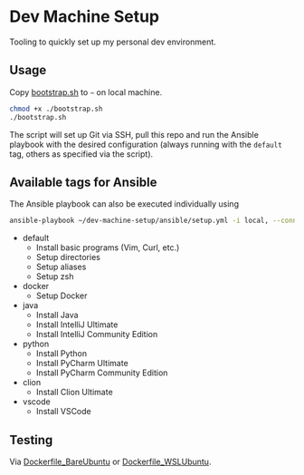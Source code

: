 # Dev Machine Setup
Tooling to quickly set up my personal dev environment. 

## Usage 
Copy [bootstrap.sh](/bootstrap.sh) to `~` on local machine.

```bash
chmod +x ./bootstrap.sh
./bootstrap.sh
```

The script will set up Git via SSH, pull this repo and run the Ansible playbook with the desired configuration
(always running with the `default` tag, others as specified via the script).

## Available tags for Ansible

The Ansible playbook can also be executed individually using

```bash
ansible-playbook ~/dev-machine-setup/ansible/setup.yml -i local, --connection=local --ask-become-pass --tags <tags>
```

- default
  - Install basic programs (Vim, Curl, etc.)
  - Setup directories
  - Setup aliases
  - Setup zsh
- docker
  - Setup Docker
- java
  - Install Java
  - Install IntelliJ Ultimate
  - Install IntelliJ Community Edition
- python
  - Install Python
  - Install PyCharm Ultimate
  - Install PyCharm Community Edition
- clion
  - Install Clion Ultimate
- vscode
  - Install VSCode 

## Testing
Via [Dockerfile_BareUbuntu](Dockerfile_BareUbuntu) or [Dockerfile_WSLUbuntu](Dockerfile_WSLUbuntu).
